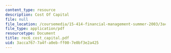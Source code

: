 ```yaml
---
content_type: resource
description: Cost Of Capital
file: null
file_location: /coursemedia/15-414-financial-management-summer-2003/3acca7677a4fa0ebff007e0bf3e2a425_rec6_cost_capital.pdf
file_type: application/pdf
resourcetype: Document
title: rec6_cost_capital.pdf
uid: 3acca767-7a4f-a0eb-ff00-7e0bf3e2a425
---
```

